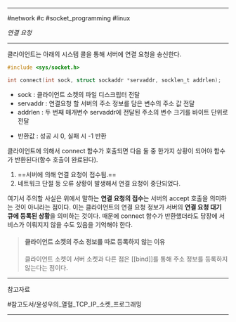 
---

#network #c #socket_programming #linux

*연결 요청*

---

클라이언트는 아래의 시스템 콜을 통해 서버에 연결 요청을 송신한다.

```c
#include <sys/socket.h>

int connect(int sock, struct sockaddr *servaddr, socklen_t addrlen);
```

- sock : 클라이언트 소켓의 파일 디스크립터 전달
- servaddr : 연결요청 할 서버의 주소 정보를 담은 변수의 주소 값 전달
- addrlen : 두 번째 매개변수 servaddr에 전달된 주소의 변수 크기를 바이트 단위로 전달
+ 반환값 : 성공 시 0, 실패 시 -1 반환

클라이언트에 의해서 connect 함수가 호출되면 다음 둘 중 한가지 상황이 되어야 함수가 반환된다(함수 호출이 완료된다).

1. ==서버에 의해 연결 요청이 접수됨.==
2. 네트워크 단절 등 오류 상황이 발생해서 연결 요청이 중단되었다.

여기서 주의할 사실은 위에서 말하는 **연결 요청의 접수**는 서버의 accept 호출을 의미하는 것이 아니라는 점이다. 이는 클라이언트의 연결 요청 정보가 서버의 **연결 요청 대기 큐에 등록된 상황**을 의미하는 것이다. 때문에 connect 함수가 반환했더라도 당장에 서비스가 이뤄지지 않을 수도 있음을 기억해야 한다.

> #### 클라이언트 소켓의 주소 정보를 따로 등록하지 않는 이유
> 클라이언트 소켓이 서버 소켓과 다른 점은 [[bind]]를 통해 주소 정보를 등록하지 않는다는 점이다.

---

참고자료

#참고도서/윤성우의_열혈_TCP_IP_소켓_프로그래밍

---